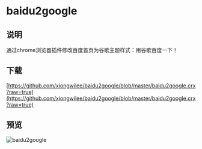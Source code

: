 # baidu2google

## 说明

通过chrome浏览器插件修改百度首页为谷歌主题样式：用谷歌百度一下！

## 下载

[https://github.com/xiongwilee/baidu2google/blob/master/baidu2google.crx?raw=true](https://github.com/xiongwilee/baidu2google/blob/master/baidu2google.crx?raw=true)

## 预览

![baidu2google](https://github.com/xiongwilee/baidu2google/blob/master/static/baidu2google.png?raw=true)
